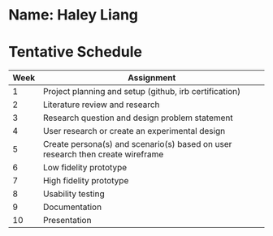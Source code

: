 # Name: Haley Liang

# Tentative Schedule 

Week | Assignment | 
-|-|
1 | Project planning and setup (github, irb certification) 
2 | Literature review and research 
3 | Research question and design problem statement
4 | User research or create an experimental design
5 | Create persona(s) and scenario(s) based on user research then create wireframe 
6 | Low fidelity prototype
7 | High fidelity prototype 
8 | Usability testing
9 | Documentation 
10 | Presentation 
